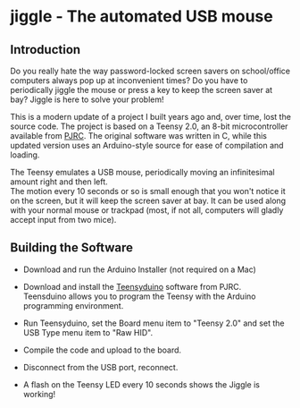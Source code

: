 # jiggle - The automated USB mouse

## Introduction

Do you really hate the way password-locked screen savers on school/office computers always pop up at 
inconvenient times?  Do you have to periodically jiggle the mouse or press a key to keep the screen 
saver at bay?  Jiggle is here to solve your problem!

This is a modern update of a project I built years ago and, over time, lost the source code.  The 
project is based on a Teensy 2.0, an 8-bit microcontroller available 
from [PJRC](https://www.pjrc.com/store/teensy.html).  The original software was written in C, while 
this updated version uses an Arduino-style source for ease of compilation and loading.

The Teensy emulates a USB mouse, periodically moving an infinitesimal amount right and then left.  
The motion every 10 seconds or so is small enough that you won't notice it on the screen,
but it will keep the screen saver at bay.  It can be used along with
your normal mouse or trackpad (most, if not all, computers will gladly accept input from two mice).

## Building the Software

- Download and run the Arduino Installer (not required on a Mac) 
- Download and install the [Teensyduino](https://www.pjrc.com/teensy/teensyduino.html) software from PJRC.  
Teensduino allows you to program the Teensy with the Arduino
programming environment.
- Run Teensyduino, set the Board menu item to "Teensy 2.0" and set the USB Type menu item to "Raw HID".
- Compile the code and upload to the board.

- Disconnect from the USB port, reconnect.

- A flash on the Teensy LED every 10 seconds shows the Jiggle is working!
